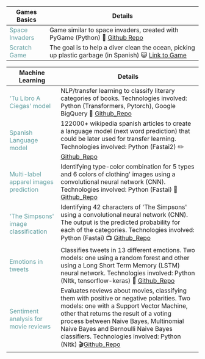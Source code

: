 
Games Basics | Details
--------------- | --------------- 
<font color="CADETBLUE">Space Invaders</font> | Game similar to space invaders, created with PyGame (Python) :space_invader: [Github Repo](https://github.com/alejandraberbesi/PyGame_Tutorial)
<font color="CADETBLUE">Scratch Game</font> | The goal is to help a diver clean the ocean, picking up plastic garbage (in Spanish) :smiley_cat: [Link to Game](https://scratch.mit.edu/projects/515213751/)


Machine Learning | Details
--------------- | --------------- 
<font color="CADETBLUE">'Tu Libro A Ciegas' model </font> | NLP/transfer learning to classify literary categories of books. Technologies involved: Python (Transformers, Pytorch), Google BigQuery :orange_book: [Github_Repo](https://github.com/Tu-Libro-a-Ciegas/TLAC_model)
<font color="CADETBLUE">Spanish Language model </font> | 122000+ wikipedia spanish articles to create a language model (next word prediction) that could be later used for transfer learning. Technologies involved: Python (Fastai2) :pencil2: [Github_Repo](https://github.com/alejandraberbesi/es_wiki_lm)
<font color="CADETBLUE">Multi-label apparel images prediction </font> | Identifying type-color combination for 5 types and 6 colors of clothing' images using a convolutional neural network (CNN). Technologies involved: Python (Fastai) :womans_clothes: [Github_Repo](https://github.com/alejandraberbesi/apparel_image)
<font color="CADETBLUE">'The Simpsons' image classification </font> | Identifying 42 characters of 'The Simpsons' using a convolutional neural network (CNN). The output is the predicted probability for each of the categories. Technologies involved: Python (Fastai) :tv: [Github_Repo](https://github.com/alejandraberbesi/image_classification_FA)
<font color="CADETBLUE">Emotions in tweets </font> | Classifies tweets in 13 different emotions. Two models: one using a random forest and other using a Long Short Term Memory (LSTM) neural network. Technologies involved: Python (Nltk, tensorflow-keras) :speech_balloon: [Github_Repo](https://github.com/alejandraberbesi/emotions_in_tweets)
<font color="CADETBLUE">Sentiment analysis for movie reviews </font> | Evaluates reviews about movies, classifying them with positive or negative polarities. Two models: one with a Support Vector Machine, other that returns the result of a voting process between Naive Bayes, Multinomial Naive Bayes and Bernoulli Naive Bayes classifiers. Technologies involved: Python (Nltk) :clapper:[Github_Repo](https://github.com/alejandraberbesi/sentiment_analysis_movie_reviews)
